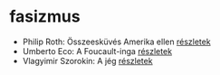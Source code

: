# fasizmus

- Philip Roth: Összeesküvés Amerika ellen [részletek](_details/Philip%20Roth.md#id_1453)
- Umberto Eco: A Foucault-inga [részletek](_details/Umberto%20Eco.md#id_1024)
- Vlagyimir Szorokin: A jég [részletek](_details/Vlagyimir%20Szorokin.md#id_839)